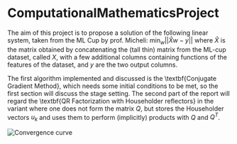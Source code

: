 # ComputationalMathematicsProject
The aim of this project is to propose a solution of the following linear system, taken from the ML Cup by prof. Micheli:
$\min_{w} ||\hat{X}w-y||$
where $\hat{X}$ is the matrix obtained by concatenating the (tall thin) matrix from the ML-cup dataset, called $X$, with a few additional columns containing functions of the features of the dataset, and $y$ are the two output columns.

The first algorithm implemented and discussed is the \textbf{Conjugate Gradient Method}, which needs some initial conditions to be met, so the first section will discuss the stage setting. 
The second part of the report will regard the \textbf{QR Factorization with Householder reflectors} in the variant where one does not form the matrix $Q$, but stores the Householder vectors $u_k$ and uses them to perform (implicitly) products with $Q$ and $Q^T$.

![Convergence curve](ComputationalMathematicsProject/CG/utils/graph/cg_loss.png)
